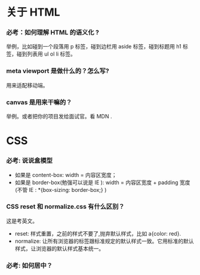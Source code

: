 
# 关于 HTML

### 必考：如何理解 HTML 的语义化 ?
举例，比如碰到一个段落用 p 标签，碰到边栏用 aside 标签，碰到标题用 h1 标签，碰到列表用 ul ol li 标签。

### meta viewport 是做什么的？怎么写?
用来适配移动端。
<meta name="viewport" content=" width=device-width, initial-scale=1.0 user-scalable=no
      maximum-scale=1.0 minimum-scale=1.0">

### canvas 是用来干嘛的？
举例。或者把你的项目发给面试官。看 MDN .

# CSS

### 必考: 说说盒模型
- 如果是 content-box: width = 内容区宽度；
- 如果是 border-box(勉强可以说是 IE ): width = 内容区宽度 + padding 宽度(不管 IE : *{box-sizing: border-box;} )

### CSS reset 和 normalize.css 有什么区别？
这是考英文。
- reset: 样式重置，之前的样式不要了,抛弃默认样式，比如 a{color: red}.
- normalize: 让所有浏览器的标签跟标准规定的默认样式一致。它用标准的默认样式，让浏览器的默认样式基本统一。

### 必考: 如何居中？


